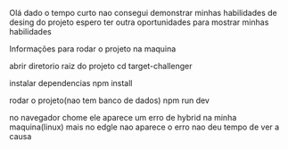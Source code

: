 Olá dado o tempo curto nao consegui demonstrar minhas habilidades de desing do projeto espero ter outra oportunidades para mostrar minhas habilidades

Informações para rodar o projeto na maquina 

abrir diretorio raiz do projeto 
  cd target-challenger 

instalar dependencias 
  npm install 

rodar o projeto(nao tem banco de dados)
  npm run dev

no navegador chome ele aparece um erro de hybrid na minha maquina(linux) mais no edgle nao aparece o erro nao deu tempo de ver a causa
